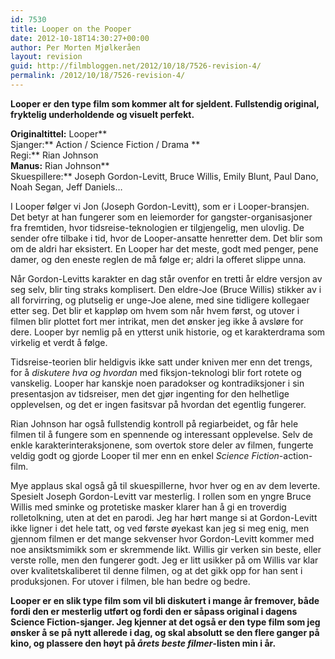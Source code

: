 ```yaml
---
id: 7530
title: Looper on the Pooper
date: 2012-10-18T14:30:27+00:00
author: Per Morten Mjølkeråen
layout: revision
guid: http://filmbloggen.net/2012/10/18/7526-revision-4/
permalink: /2012/10/18/7526-revision-4/
---
```

**Looper er den type film som kommer alt for sjeldent. Fullstendig original, fryktelig underholdende og visuelt perfekt.**

**Originaltittel:** Looper**  
Sjanger:** Action / Science Fiction / Drama **  
Regi:** Rian Johnson  
**Manus:** Rian Johnson**  
Skuespillere:** Joseph Gordon-Levitt, Bruce Willis, Emily Blunt, Paul Dano, Noah Segan, Jeff Daniels&#8230;

I Looper følger vi Jon (Joseph Gordon-Levitt), som er i Looper-bransjen. Det betyr at han fungerer som en leiemorder for gangster-organisasjoner fra fremtiden, hvor tidsreise-teknologien er tilgjengelig, men ulovlig. De sender ofre tilbake i tid, hvor de Looper-ansatte henretter dem. Det blir som om de aldri har eksistert. En Looper har det meste, godt med penger, pene damer, og den eneste reglen de må følge er; aldri la offeret slippe unna.

Når Gordon-Levitts karakter en dag står ovenfor en tretti år eldre versjon av seg selv, blir ting straks komplisert. Den eldre-Joe (Bruce Willis) stikker av i all forvirring, og plutselig er unge-Joe alene, med sine tidligere kollegaer etter seg. Det blir et kappløp om hvem som når hvem først, og utover i filmen blir plottet fort mer intrikat, men det ønsker jeg ikke å avsløre for dere. Looper byr nemlig på en ytterst unik historie, og et karakterdrama som virkelig et verdt å følge.

Tidsreise-teorien blir heldigvis ikke satt under kniven mer enn det trengs, for å _diskutere hva og hvordan_ med fiksjon-teknologi blir fort rotete og vanskelig. Looper har kanskje noen paradokser og kontradiksjoner i sin presentasjon av tidsreiser, men det gjør ingenting for den helhetlige opplevelsen, og det er ingen fasitsvar på hvordan det egentlig fungerer.

Rian Johnson har også fullstendig kontroll på regiarbeidet, og får hele filmen til å fungere som en spennende og interessant opplevelse. Selv de enkle karakterinteraksjonene, som overtok store deler av filmen, fungerte veldig godt og gjorde Looper til mer enn en enkel _Science Fiction_-action-film.

Mye applaus skal også gå til skuespillerne, hvor hver og en av dem leverte. Spesielt Joseph Gordon-Levitt var mesterlig. I rollen som en yngre Bruce Willis med sminke og protetiske masker klarer han å gi en troverdig rolletolkning, uten at det en parodi. Jeg har hørt mange si at Gordon-Levitt ikke ligner i det hele tatt, og ved første øyekast kan jeg si meg enig, men gjennom filmen er det mange sekvenser hvor Gordon-Levitt kommer med noe ansiktsmimikk som er skremmende likt. Willis gir verken sin beste, eller verste rolle, men den fungerer godt. Jeg er litt usikker på om Willis var klar over kvalitetskaliberet til denne filmen, og at det gikk opp for han sent i produksjonen. For utover i filmen, ble han bedre og bedre.

**Looper er en slik type film som vil bli diskutert i mange år fremover, både fordi den er mesterlig utført og fordi den er såpass original i dagens Science Fiction-sjanger. Jeg kjenner at det også er den type film som jeg ønsker å se på nytt allerede i dag, og skal absolutt se den flere ganger på kino, og plassere den høyt på _årets beste filmer_-listen min i år.** 

&nbsp;